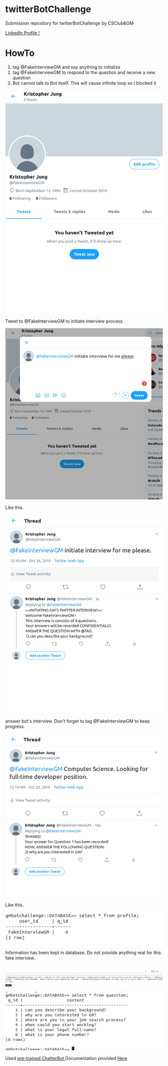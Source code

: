 # twitterBotChallenge
Submission repository for twitterBotChallenge by CSClub&GM


<p>
  
  <a href="https://www.linkedin.com/in/kristopher-jung-a7339a15a/"> LinkedIn Profile ! </a>
  
</p>


<h1> HowTo </h1>

<ol> 
  <li> tag @FakeInterviewGM and say anything to initialize </li>
  <li> tag @FakeInterviewGM to respond to the question and receive a new question </li>
  <li> Bot cannot talk to Bot itself. This will cause infinite loop so I blocked it </li>
</ol> 


<img src="./images/1.png"></img>

<p>


Tweet to @FakeInterviewGM to initiate interview process.
  
  
</p>


<img src="./images/2.png"></img>

<p>
  
Like this.
  
</p>


<img src="./images/3.png"></img>


<p>

answer bot's interview. Don't forget to tag @FakeInterviewGM to keep progress.
  
</p>


<img src="./images/4.png"></img>

<p>


Like this.
  
</p>


<img src="./images/db1.png"></img>


<p>
  
  Information has been kept in database. Do not provide anything real for this fake interview.
  
</p>

<img src="./images/db2.png"></img>

<img src="./images/db3.png"></img>


Used <a href="https://github.com/gunthercox/ChatterBot"> pre-trained ChatterBot </a>
Documentation provided <a href="https://chatterbot.readthedocs.io/en/stable/"> Here </a>



